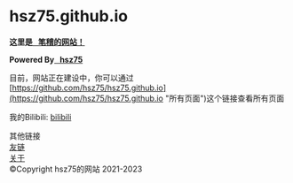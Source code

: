 ﻿# hsz75.github.io
 <b>这里是<a  href="https://hsz75.github.io" title="笔稽DE网站"> &nbsp; 笔稽的网站！</a> </b>

<b>Powered&nbsp;By<a  href="https://hsz75.github.io" title="笔稽DE网站"> &nbsp; hsz75</a></b>

目前，网站正在建设中，你可以通过 [https://github.com/hsz75/hsz75.github.io](https://github.com/hsz75/hsz75.github.io "所有页面")这个链接查看所有页面

我的Bilibili: [bilibili](https://space.bilibili.com/202673925 "我的Bilibili")

其他链接
<br>
[友链](links.html "友链")
<br>
[关于]("about.html" "关于")
<br>
&copy;Copyright hsz75的网站 2021-2023
